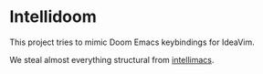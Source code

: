 # Intellidoom

This project tries to mimic Doom Emacs keybindings for IdeaVim.

We steal almost everything structural from [intellimacs](https://github.com/MarcoIeni/intellimacs).
